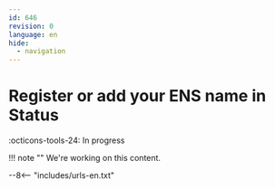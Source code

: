 ```yaml
---
id: 646
revision: 0
language: en
hide:
  - navigation
---
```


# Register or add your ENS name in Status

 :octicons-tools-24: In progress

!!! note ""
     We're working on this content.

--8<-- "includes/urls-en.txt"
